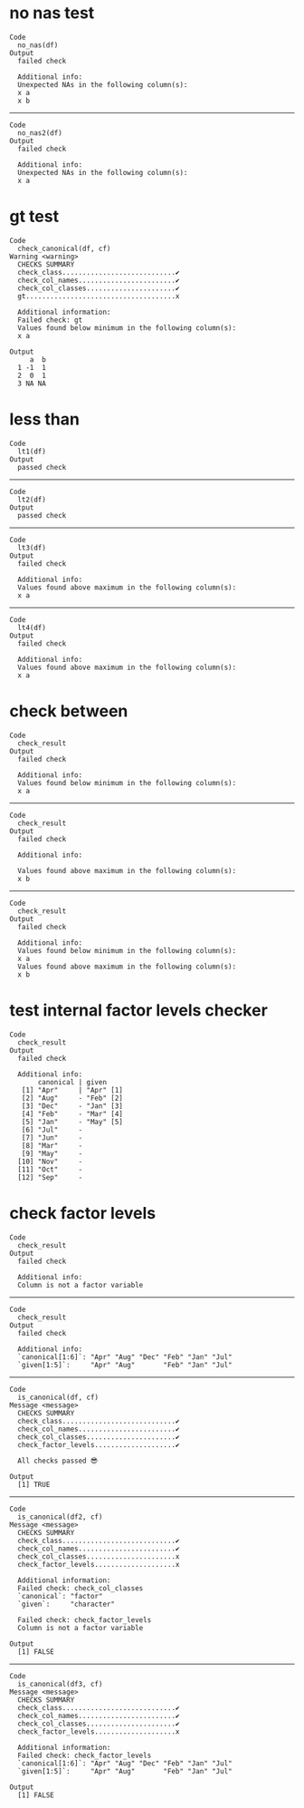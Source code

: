 # no nas test

    Code
      no_nas(df)
    Output
      failed check
      
      Additional info:
      Unexpected NAs in the following column(s):
      x a
      x b

---

    Code
      no_nas2(df)
    Output
      failed check
      
      Additional info:
      Unexpected NAs in the following column(s):
      x a

# gt test

    Code
      check_canonical(df, cf)
    Warning <warning>
      CHECKS SUMMARY
      check_class............................✔
      check_col_names........................✔
      check_col_classes......................✔
      gt.....................................x
      
      Additional information:
      Failed check: gt
      Values found below minimum in the following column(s):
      x a
      
    Output
         a  b
      1 -1  1
      2  0  1
      3 NA NA

# less than

    Code
      lt1(df)
    Output
      passed check

---

    Code
      lt2(df)
    Output
      passed check

---

    Code
      lt3(df)
    Output
      failed check
      
      Additional info:
      Values found above maximum in the following column(s):
      x a

---

    Code
      lt4(df)
    Output
      failed check
      
      Additional info:
      Values found above maximum in the following column(s):
      x a

# check between

    Code
      check_result
    Output
      failed check
      
      Additional info:
      Values found below minimum in the following column(s):
      x a

---

    Code
      check_result
    Output
      failed check
      
      Additional info:
      
      Values found above maximum in the following column(s):
      x b

---

    Code
      check_result
    Output
      failed check
      
      Additional info:
      Values found below minimum in the following column(s):
      x a
      Values found above maximum in the following column(s):
      x b

# test internal factor levels checker

    Code
      check_result
    Output
      failed check
      
      Additional info:
           canonical | given    
       [1] "Apr"     | "Apr" [1]
       [2] "Aug"     - "Feb" [2]
       [3] "Dec"     - "Jan" [3]
       [4] "Feb"     - "Mar" [4]
       [5] "Jan"     - "May" [5]
       [6] "Jul"     -          
       [7] "Jun"     -          
       [8] "Mar"     -          
       [9] "May"     -          
      [10] "Nov"     -          
      [11] "Oct"     -          
      [12] "Sep"     -          

# check factor levels

    Code
      check_result
    Output
      failed check
      
      Additional info:
      Column is not a factor variable

---

    Code
      check_result
    Output
      failed check
      
      Additional info:
      `canonical[1:6]`: "Apr" "Aug" "Dec" "Feb" "Jan" "Jul"
      `given[1:5]`:     "Apr" "Aug"       "Feb" "Jan" "Jul"

---

    Code
      is_canonical(df, cf)
    Message <message>
      CHECKS SUMMARY
      check_class............................✔
      check_col_names........................✔
      check_col_classes......................✔
      check_factor_levels....................✔
      
      All checks passed 😎
      
    Output
      [1] TRUE

---

    Code
      is_canonical(df2, cf)
    Message <message>
      CHECKS SUMMARY
      check_class............................✔
      check_col_names........................✔
      check_col_classes......................x
      check_factor_levels....................x
      
      Additional information:
      Failed check: check_col_classes
      `canonical`: "factor"   
      `given`:     "character"
      
      Failed check: check_factor_levels
      Column is not a factor variable
      
    Output
      [1] FALSE

---

    Code
      is_canonical(df3, cf)
    Message <message>
      CHECKS SUMMARY
      check_class............................✔
      check_col_names........................✔
      check_col_classes......................✔
      check_factor_levels....................x
      
      Additional information:
      Failed check: check_factor_levels
      `canonical[1:6]`: "Apr" "Aug" "Dec" "Feb" "Jan" "Jul"
      `given[1:5]`:     "Apr" "Aug"       "Feb" "Jan" "Jul"
      
    Output
      [1] FALSE

